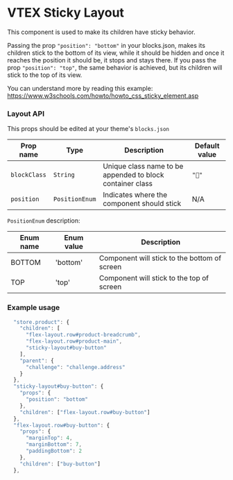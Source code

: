 # VTEX Sticky Layout

This component is used to make its children have sticky behavior.

Passing the prop `"position": "bottom"` in your blocks.json, makes its children stick to the bottom of its view, while it should be hidden and once it reaches the position it should be, it stops and stays there. If you pass the prop `"position": "top"`, the same behavior is achieved, but its children will stick to the top of its view.

You can understand more by reading this example: https://www.w3schools.com/howto/howto_css_sticky_element.asp

### Layout API

This props should be edited at your theme's `blocks.json`

| Prop name    | Type           | Description                                               | Default value |
| ------------ | -------------- | --------------------------------------------------------- | ------------- |
| `blockClass` | `String`       | Unique class name to be appended to block container class | `""`          |
| `position`   | `PositionEnum` | Indicates where the component should stick                | N/A           |

`PositionEnum` description:

| Enum name | Enum value | Description                                  |
| --------- | ---------- | -------------------------------------------- |
| BOTTOM    | 'bottom'   | Component will stick to the bottom of screen |
| TOP       | 'top'      | Component will stick to the top of screen    |

### Example usage

```js
  "store.product": {
    "children": [
      "flex-layout.row#product-breadcrumb",
      "flex-layout.row#product-main",
      "sticky-layout#buy-button"
    ],
    "parent": {
      "challenge": "challenge.address"
    }
  },
  "sticky-layout#buy-button": {
    "props": {
      "position": "bottom"
    },
    "children": ["flex-layout.row#buy-button"]
  },
  "flex-layout.row#buy-button": {
    "props": {
      "marginTop": 4,
      "marginBottom": 7,
      "paddingBottom": 2
    },
    "children": ["buy-button"]
  },
```
